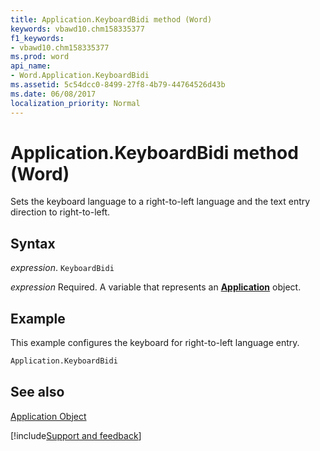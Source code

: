 ```yaml
---
title: Application.KeyboardBidi method (Word)
keywords: vbawd10.chm158335377
f1_keywords:
- vbawd10.chm158335377
ms.prod: word
api_name:
- Word.Application.KeyboardBidi
ms.assetid: 5c54dcc0-8499-27f8-4b79-44764526d43b
ms.date: 06/08/2017
localization_priority: Normal
---
```



# Application.KeyboardBidi method (Word)

Sets the keyboard language to a right-to-left language and the text entry direction to right-to-left.


## Syntax

_expression_. `KeyboardBidi`

_expression_ Required. A variable that represents an **[Application](Word.Application.md)** object. 


## Example

This example configures the keyboard for right-to-left language entry.


```vb
Application.KeyboardBidi
```


## See also


[Application Object](Word.Application.md)

[!include[Support and feedback](~/includes/feedback-boilerplate.md)]